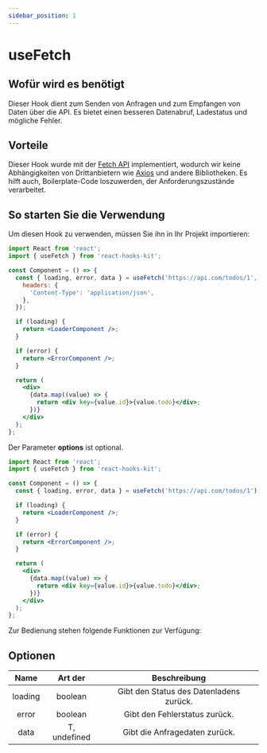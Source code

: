 ```yaml
---
sidebar_position: 1
---
```


# useFetch

## Wofür wird es benötigt

Dieser Hook dient zum Senden von Anfragen und zum Empfangen von Daten über die API. Es bietet einen besseren Datenabruf, Ladestatus und mögliche Fehler.

## Vorteile

Dieser Hook wurde mit der [Fetch API](https://developer.mozilla.org/en-US/docs/Web/API/Fetch_API) implementiert, wodurch wir keine Abhängigkeiten von Drittanbietern wie [Axios](https://axios-http.com) und andere Bibliotheken. Es hilft auch, Boilerplate-Code loszuwerden, der Anforderungszustände verarbeitet.

## So starten Sie die Verwendung

Um diesen Hook zu verwenden, müssen Sie ihn in Ihr Projekt importieren:

```jsx
import React from 'react';
import { useFetch } from 'react-hooks-kit';

const Component = () => {
  const { loading, error, data } = useFetch('https://api.com/todos/1', {
    headers: {
      'Content-Type': 'application/json',
    },
  });

  if (loading) {
    return <LoaderComponent />;
  }

  if (error) {
    return <ErrorComponent />;
  }

  return (
    <div>
      {data.map((value) => {
        return <div key={value.id}>{value.todo}</div>;
      })}
    </div>
  );
};
```

Der Parameter **options** ist optional.

```jsx
import React from 'react';
import { useFetch } from 'react-hooks-kit';

const Component = () => {
  const { loading, error, data } = useFetch('https://api.com/todos/1');

  if (loading) {
    return <LoaderComponent />;
  }

  if (error) {
    return <ErrorComponent />;
  }

  return (
    <div>
      {data.map((value) => {
        return <div key={value.id}>{value.todo}</div>;
      })}
    </div>
  );
};
```

Zur Bedienung stehen folgende Funktionen zur Verfügung:

## Optionen

| Name | Art der | Beschreibung |
| :---: | :---: | :---: |
| loading | boolean | Gibt den Status des Datenladens zurück. |
| error | boolean | Gibt den Fehlerstatus zurück. |
| data | T, undefined | Gibt die Anfragedaten zurück. |
